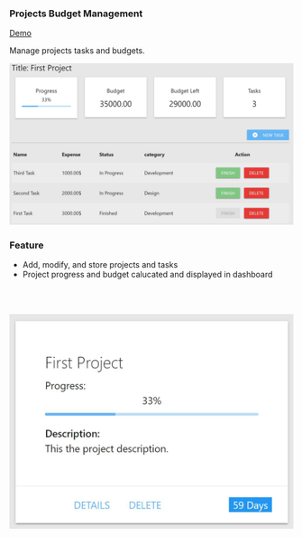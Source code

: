 <h3>Projects Budget Management</h3>

<a href="https://b-codex.herokuapp.com/" target="_blank">Demo</a> 

<p>Manage projects tasks and budgets.</p>

![alt text](https://github.com/moElhaj/python-project-budget/blob/master/readme/details.JPG)

<h3>Feature</h3>
<ul>
<li>Add, modify, and store projects and tasks</li>
<li>Project progress and budget calucated and displayed in dashboard</li>
</ul>

<br>
<br>

![alt text](https://github.com/moElhaj/python-project-budget/blob/master/readme/project.jpg)
